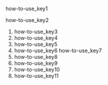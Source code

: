 how-to-use_key1


how-to-use_key2


1. how-to-use_key3
2. how-to-use_key4
3. how-to-use_key5
4. how-to-use_key6
how-to-use_key7
1. how-to-use_key8
2. how-to-use_key9
3. how-to-use_key10
4. how-to-use_key11
